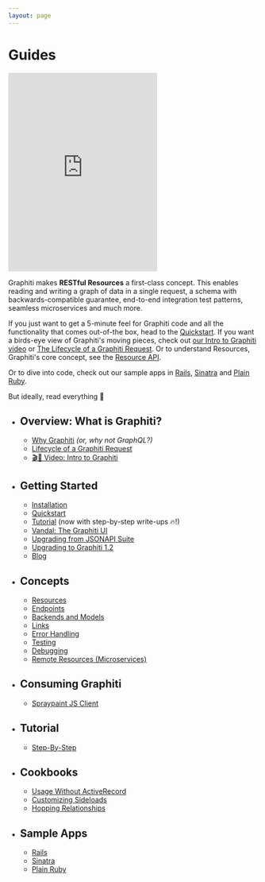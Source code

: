 ```yaml
---
layout: page
---
```


Guides
==========

<div class="guides-video">
<iframe height="400" src="https://www.youtube.com/embed/_QqXjZDzTf4" frameborder="0" allow="accelerometer; autoplay; encrypted-media; gyroscope; picture-in-picture" allowfullscreen></iframe>
</div>

Graphiti makes **RESTful Resources** a first-class concept. This enables
reading and writing a graph of data in a single request, a schema with
backwards-compatible guarantee, end-to-end integration test
patterns, seamless microservices and much more.

If you just want to get a 5-minute feel for Graphiti code and all the
functionality that comes out-of-the box, head to the
[Quickstart]({{site.github.url}}/quickstart). If you want a birds-eye view of Graphiti's
moving pieces, check out [our Intro to Graphiti video](https://www.youtube.com/watch?v=_QqXjZDzTf4&feature=youtu.be) or [The Lifecycle of a Graphiti
Request]({{site.github.url}}/guides/overview#lifecycle-of-a-graphiti-request). Or to understand Resources,
Graphiti's core concept, see the [Resource
API]({{site.github.url}}/guides/concepts/resources).

Or to dive into code, check out our sample apps in [Rails](https://github.com/graphiti-api/employee_directory), [Sinatra](https://github.com/graphiti-api/sinatra_example) and [Plain Ruby](https://github.com/graphiti-api/plain_ruby_example).

But ideally, read everything 🙂

  * ## Overview: What is Graphiti?
    * [Why Graphiti]({{site.github.url}}/guides/why) *(or, why not
    GraphQL?)*
    * [Lifecycle of a Graphiti Request]({{site.github.url}}/guides/overview#lifecycle-of-a-graphiti-request)
    * [🎬🍿 Video: Intro to Graphiti](https://www.youtube.com/watch?v=_QqXjZDzTf4&feature=youtu.be)
  * ## Getting Started
    * [Installation]({{site.github.url}}/guides/getting-started/installation)
    * [Quickstart]({{site.github.url}}/quickstart)
    * [Tutorial]({{site.github.url}}/tutorial) (now with step-by-step write-ups 🔥!)
    * [Vandal: The Graphiti UI]({{site.github.url}}/guides/vandal)
    * [Upgrading from JSONAPI Suite]({{site.github.url}}/guides/upgrading)
    * [Upgrading to Graphiti 1.2]({{site.github.url}}/guides/graphiti-rails-migration)
    * [Blog]({{site.github.url}}/blog)
  * ## Concepts
    * [Resources]({{site.github.url}}/guides/concepts/resources)
    * [Endpoints]({{site.github.url}}/guides/concepts/endpoints)
    * [Backends and Models]({{site.github.url}}/guides/concepts/backends-and-models)
    * [Links]({{site.github.url}}/guides/concepts/links)
    * [Error Handling]({{site.github.url}}/guides/concepts/error-handling)
    * [Testing]({{site.github.url}}/guides/concepts/testing)
    * [Debugging]({{site.github.url}}/guides/concepts/debugging)
    * [Remote Resources (Microservices)]({{site.github.url}}/guides/concepts/remote-resources)
  * ## Consuming Graphiti
    * [Spraypaint JS Client]({{site.github.url}}/js)
  * ## Tutorial
    * [Step-By-Step]({{site.github.url}}/tutorial)
  * ## Cookbooks
    * [Usage Without ActiveRecord]({{site.github.url}}/cookbooks/without-activerecord)
    * [Customizing Sideloads]({{site.github.url}}/cookbooks/customizing-sideloads)
    * [Hopping Relationships]({{site.github.url}}/cookbooks/hopping-relationships)
  * ## Sample Apps
    * [Rails](https://github.com/graphiti-api/employee_directory)
    * [Sinatra](https://github.com/graphiti-api/sinatra_example)
    * [Plain Ruby](https://github.com/graphiti-api/plain_ruby_example)

 <br />
 <br />
